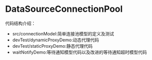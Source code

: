 # DataSourceConnectionPool

代码结构介绍：
- src/connectionModel:简单连接池模型的定义及测试
- devTest/dynamicProxyDemo:动态代理代码
- devTest/staticProxyDemo:静态代理代码
- waitNotifyDemo:等待通知模型代码以及改进的等待通知超时模型代码

